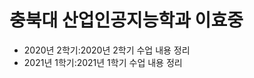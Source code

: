 # **충북대 산업인공지능학과 이효중** 

- 2020년 2학기:2020년 2학기 수업 내용 정리
- 2021년 1학기:2021년 1학기 수업 내용 정리

<p align="center">
  
</p>
</br>
